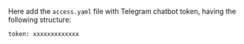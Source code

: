 Here add the `access.yaml` file with Telegram chatbot token, having the following structure:

```
token: xxxxxxxxxxxxx
```
